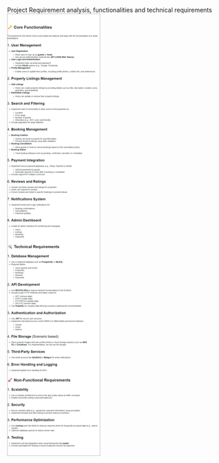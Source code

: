 Project Requirement analysis, functionalities and technical requirements
![PROJECT FUNCTIONALITIES AND DOCUMENTATIONS](requirementAnalysis.drawio.png)